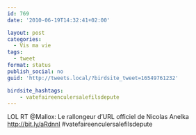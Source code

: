 ```yaml
---
id: 769
date: '2010-06-19T14:32:41+02:00'

layout: post
categories:
  - Vis ma vie
tags:
  - tweet
format: status
publish_social: no
guid: 'http://tweets.local/?birdsite_tweet=16549761232'

birdsite_hashtags:
    - vatefaireenculersalefilsdepute
---
```


LOL RT @Mallox: Le rallongeur d’URL officiel de Nicolas Anelka http://bit.ly/aRdnnI #vatefaireenculersalefilsdepute